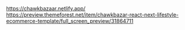 https://chawkbazaar.netlify.app/
https://preview.themeforest.net/item/chawkbazar-react-next-lifestyle-ecommerce-template/full_screen_preview/31864711
